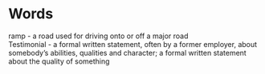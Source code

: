 # Words
ramp - a road used for driving onto or off a major road  
Testimonial - a formal written statement, often by a former employer, about somebody’s abilities, qualities and character; a formal written statement about the quality of something  
